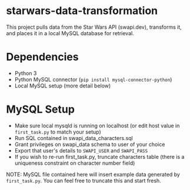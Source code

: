 # starwars-data-transformation


This project pulls data from the Star Wars API (swapi.dev), transforms it, and places it in a local MySQL database for retrieval.

# Dependencies

* Python 3
* Python MySQL connector (`pip install mysql-connector-python`)
* Local MySQL setup (more detail below)

# MySQL Setup

* Make sure local mysqld is running on localhost (or edit host value in `first_task.py` to match your setup)
* Run SQL contained in swapi_data_characters.sql
* Grant privileges on swapi_data schema to user of your choice
* Export that user's details to `SWAPI_USER` and `SWAPI_PASS`
* If you wish to re-run first_task.py, truncate characters table (there is a uniqueness constraint on character number field)

NOTE: MySQL file contained here will insert example data generated by `first_task.py`. You can feel free to truncate this and start fresh.
